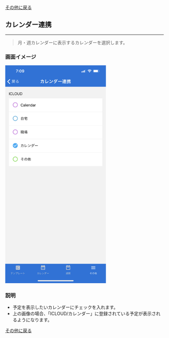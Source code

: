 [その他に戻る](../other.md)

## カレンダー連携
***

> 月・週カレンダーに表示するカレンダーを選択します。

### 画面イメージ

<img src="../imgs/screens/sync_calendar_screen.png" width="320" />

### 説明
- 予定を表示したいカレンダーにチェックを入れます。
- 上の画像の場合、「ICLOUD/カレンダー」に登録されている予定が表示されるようになります。

[その他に戻る](../other.md)